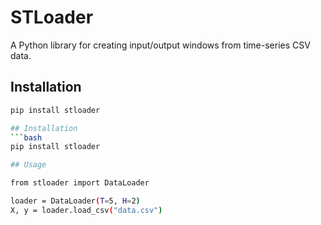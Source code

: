 # STLoader



A Python library for creating input/output windows from time-series CSV data.

## Installation
```bash
pip install stloader

## Installation
```bash
pip install stloader

## Usage 

from stloader import DataLoader

loader = DataLoader(T=5, H=2)
X, y = loader.load_csv("data.csv")


